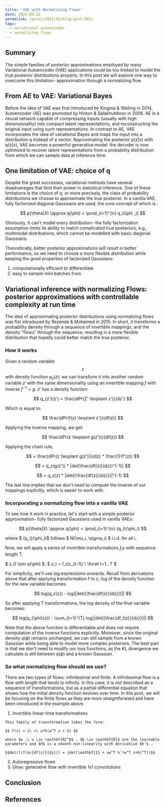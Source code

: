 ```yaml
---
title: 'VAE with Normalizing Flows'
date: 2021-03-22
permalink: /posts/2021/03/blog-post-001/
tags:
  - variational autoencoder
  - normalizing flows
---
```



## Summary
The simple families of posterior approximations employed by many Variational Autoencoder (VAE) applications could be too limited to model the true posterior distributions properly. In this post we will explore one way to overcome this limitation- approximation through a normalizing flow.

## From AE to VAE: Variational Bayes

Before the idea of VAE was first introduced by Kingma & Welling in 2014, Autoencoder (AE) was promoted by Hinton & Salakhutdinov in 2006. AE is a neural network capable of compressing inputs (usually with high dimensionality) into compact latent representations, and reconstructing the original input using such representations. 
In contrast to AE, VAE incorporates the idea of variational Bayes and maps the input into a distribution q instead of a vector. Approximating the posterior p(z|x) with q(z|x), VAE becomes a powerful generative model: the decoder is now optimized to recover latent representations from a probability distribution from which we can sample data at inference time.

## One limitation of VAE: choice of q

Despite the great successes, variational methods have several disadvanages that limit their power in statistical inference. One of these limitations is the choice of q, or more precisely, the class of probability distributions we choose to approximate the true posterior. In a vanilla VAE, fully factorized diagonal Gaussians are used, the core concept of which is :

$$ p(\theta|X) \approx q(\phi) = \prod_{i=1}^{n} q_i(\phi _i) $$

Obviously, it can't model every distribution- the fully factorization assumption limits its ability to match complicated true posteriors, e.g., multimodal distributions, which cannot be modelled with basic diagonal Gaussians. 

Theoretically, better posterior approximations will result in better performance, so we need to choose a more flexible distribution while keeping the good properties of factorized Gaussians: 

  1. computationally efficient to differentiate
  2. easy to sample mini batches from


## Variational inference with normalizing Flows: posterior approximations with controllable complexity at run time

The idea of approximating posterior distributions using normalizing flows was fist introduced by Rezende & Mohamed in 2015. In short, it transforms a probability density through a sequence of invertible mappings, and the density "flows" through the sequence, resulting in a more flexible distribution that hopelly could better match the true posterior.

### How it works
Given a random variable $$z$$ with density function $q_z(z)$, we can transform it into another random variable $z'$ with the same dimensionality using an invertible mapping $f$ with inverse $f^{-1} = g$. $z'$ has a density function: 

$$ q_{z'}(z') = \frac{dPr(Z' \leqslant z')}{dz'} $$

Which is equal to:

$$ \frac{dPr(f(z) \leqslant z')}{df(z)} $$
      
Applying the inverse mapping, we get:

$$ \frac{dPr(z \leqslant g(z'))}{df(z)} $$

Applying the chain rule,

$$ = \frac{dPr(z \leqslant g(z'))}{dz} * \frac{1}{f'(z)} $$

$$ = q_z(g(z')) * |det(\frac{df(z)}{dz})^{-1}| $$
      
$$ = q_z(z) * |det({\frac{df(z)}{dz}})|^{-1} $$
 
 The last line implies that we don't need to compute the inverse of our mappings explicitly, which is easier to work with.

### Incorporating a normalizing flow into a vanilla VAE
To see how it work in practice, let's start with a simple posterior approximation- fully factorized Gaussians used in vanilla VAEs:

$$ p(\theta|X) \approx q(\phi) = \prod_{i=1}^{n} {q_i}(\phi_i) $$
 
where $ {q_i}(\phi_i)$ follows $ N(\mu_i, \sigma_i) $ i.i.d. for all i.

Now, we will apply a series of invertible transformations $f_t$s with sequence length T.

$ z_0 \sim q(\phi) $, $ z_t = f_t(z_{t-1}) \ \forall t=1...T $

For simplicity, we'll use log expressions onwards. Recall from derivations above that after applying transformation f to z, log of the density function for the new variable becomes:

$$ log(q_z(z)) - log(|det({\frac{df(z)}{dz}})|) $$

So after applying T transformations, the log density of the final variable becomes:

$$ log(q_{\phi}(z)) - \sum_{t=1}^{T} log(|det({\frac{df_t(z)}{dz}})|) $$

Note that the above function is differentiable and does not require computation of the inverse functions explicitly. Moreover, since the original density $q(\phi)$ remains unchanged, we can still sample from a known Gaussian while being able to model more complex posteriors. The best part is that we don't need to modify our loss functions, as the KL divergence we calculate is still between $q(\phi)$ and a known Gaussian. 

### So what normalizing flow should we use?
There are two types of flows: infinitesimal and finite. A infinitesimal flow is a flow with length that tends to infinity. In this case, it is not described as a sequence of transformations, but as a partial differential equation that shows how the initial density function evolves over time. In this post, we will be focusing on the finite flows as they are more straightforward and have been introduced in the example above. 
  1. Invertible linear-time transformations

    This family of transformation takes the form:

    $$ f(z) = z\ +\ u*h(w^T z + b) $$

    where $w ,\ u \in \mathbf{R}^D$ , $b \in \mathbf{R}$ are the learnable parameters and $h$ is a smooth non-linearity with derivative $h'$ .

    $$det(|\frac{df(z)}{dz}|) = |det(\mathbf{I} + uw^T h'(w^T z+b)^T)|$$


  2. Autoregressive flows
  3. Glow: generative flow with invertible 1x1 convolutions

## Conclusion

## References
